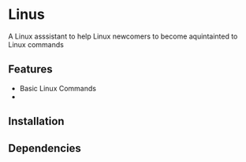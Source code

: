 # Linus
A Linux asssistant to help Linux newcomers to become aquintainted to Linux commands

## Features
 * Basic Linux Commands
 * 
## Installation

## Dependencies


